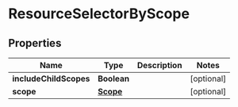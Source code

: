 # ResourceSelectorByScope

## Properties
Name | Type | Description | Notes
------------ | ------------- | ------------- | -------------
**includeChildScopes** | **Boolean** |  |  [optional]
**scope** | [**Scope**](Scope.md) |  |  [optional]
